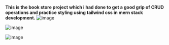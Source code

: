 **This is the book store project which i had done to get a good grip of CRUD operations and practice styling using tailwind css in mern stack development.**
![image](https://github.com/user-attachments/assets/d29654c7-2cbd-4aae-af26-12e8eddd113d)

![image](https://github.com/user-attachments/assets/df2b4432-4cff-475a-843c-4789c9a0e4b4)

![image](https://github.com/user-attachments/assets/5e48f3ac-bb9f-41fc-90ad-bcf2a259b6b6)

